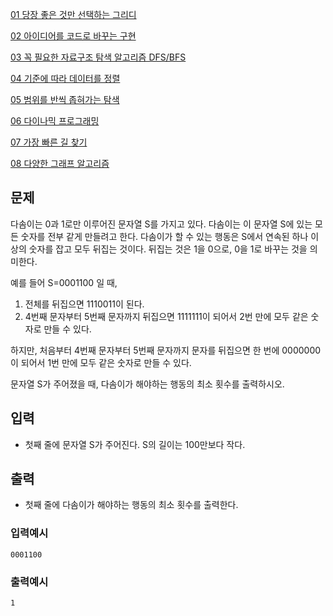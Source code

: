 [01 당장 좋은 것만 선택하는 그리디](https://trinityforce.tistory.com/entry/%EC%9D%B4%EA%B2%83%EC%9D%B4-%EC%BD%94%EB%94%A9-%ED%85%8C%EC%8A%A4%ED%8A%B8%EB%8B%A4-with-%ED%8C%8C%EC%9D%B4%EC%8D%AC-1-%EB%8B%B9%EC%9E%A5-%EC%A2%8B%EC%9D%80-%EA%B2%83%EB%A7%8C-%EC%84%A0%ED%83%9D%ED%95%98%EB%8A%94-%EA%B7%B8%EB%A6%AC%EB%94%94/)

[02 아이디어를 코드로 바꾸는 구현](https://trinityforce.tistory.com/entry/02-%EC%95%84%EC%9D%B4%EB%94%94%EC%96%B4%EB%A5%BC-%EC%BD%94%EB%93%9C%EB%A1%9C-%EB%B0%94%EA%BE%B8%EB%8A%94-%EA%B5%AC%EA%B5%AC%ED%98%84)

[03 꼭 필요한 자료구조 탐색 알고리즘 DFS/BFS](https://trinityforce.tistory.com/entry/03-%EA%BC%AD-%ED%95%84%EC%9A%94%ED%95%9C-%EC%9E%90%EB%A3%8C%EA%B5%AC%EC%A1%B0-%ED%83%90%EC%83%89-%EC%95%8C%EA%B3%A0%EB%A6%AC%EC%A6%98-DFSBFS)

[04 기준에 따라 데이터를 정렬](https://trinityforce.tistory.com/entry/04-%EA%B8%B0%EC%A4%80%EC%97%90-%EB%94%B0%EB%9D%BC-%EB%8D%B0%EC%9D%B4%ED%84%B0%EB%A5%BC-%EC%A0%95%EB%A0%AC)

[05 범위를 반씩 좁혀가는 탐색](https://trinityforce.tistory.com/entry/05-%EB%B2%94%EC%9C%84%EB%A5%BC-%EB%B0%98%EC%94%A9-%EC%A2%81%ED%98%80%EA%B0%80%EB%8A%94-%ED%83%90%EC%83%89)

[06 다이나믹 프로그래밍](https://trinityforce.tistory.com/entry/06-%EB%8B%A4%EC%9D%B4%EB%82%98%EB%AF%B9-%ED%94%84%EB%A1%9C%EA%B7%B8%EB%9E%98%EB%B0%8D)

[07 가장 빠른 길 찾기](https://trinityforce.tistory.com/entry/07-%EA%B0%80%EC%9E%A5-%EB%B9%A0%EB%A5%B8-%EA%B8%B8-%EC%B0%BE%EA%B8%B0)

[08 다양한 그래프 알고리즘](https://trinityforce.tistory.com/entry/08-%EB%8B%A4%EC%96%91%ED%95%9C-%EA%B7%B8%EB%9E%98%ED%94%84-%EC%95%8C%EA%B3%A0%EB%A6%AC%EC%A6%98)

## 문제

다솜이는 0과 1로만 이루어진 문자열 S를 가지고 있다. 다솜이는 이 문자열 S에 있는 모든 숫자를 전부 같게 만들려고 한다. 다솜이가 할 수 있는 행동은 S에서 연속된 하나 이상의 숫자를 잡고 모두 뒤집는 것이다. 뒤집는 것은 1을 0으로, 0을 1로 바꾸는 것을 의미한다.

예를 들어 S=0001100 일 때,

1.  전체를 뒤집으면 1110011이 된다.
2.  4번째 문자부터 5번째 문자까지 뒤집으면 1111111이 되어서 2번 만에 모두 같은 숫자로 만들 수 있다.

하지만, 처음부터 4번째 문자부터 5번째 문자까지 문자를 뒤집으면 한 번에 0000000이 되어서 1번 만에 모두 같은 숫자로 만들 수 있다.

문자열 S가 주어졌을 때, 다솜이가 해야하는 행동의 최소 횟수를 출력하시오.

## 입력

-   첫째 줄에 문자열 S가 주어진다. S의 길이는 100만보다 작다.

## 출력

-   첫째 줄에 다솜이가 해야하는 행동의 최소 횟수를 출력한다.

### 입력예시

```
0001100
```

### 출력예시

```
1
```
